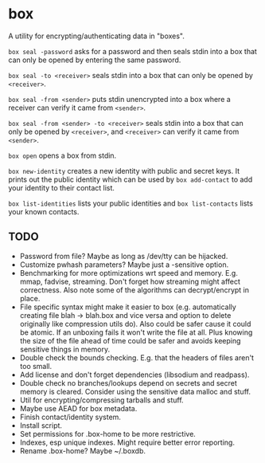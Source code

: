 box
===

A utility for encrypting/authenticating data in "boxes".

`box seal -password` asks for a password and then seals stdin into a box that
can only be opened by entering the same password.

`box seal -to <receiver>` seals stdin into a box that can only be opened by
`<receiver>`.

`box seal -from <sender>` puts stdin unencrypted into a box where a receiver
can verify it came from `<sender>`.

`box seal -from <sender> -to <receiver>` seals stdin into a box that can only
be opened by `<receiver>`, and `<receiver>` can verify it came from `<sender>`.

`box open` opens a box from stdin.

`box new-identity` creates a new identity with public and secret keys.  It
prints out the public identity which can be used by `box add-contact` to add
your identity to their contact list.

`box list-identities` lists your public identities and `box list-contacts` lists
your known contacts.

TODO
----

- Password from file?  Maybe as long as /dev/tty can be hijacked.
- Customize pwhash parameters?  Maybe just a -sensitive option.
- Benchmarking for more optimizations wrt speed and memory.  E.g. mmap,
  fadvise, streaming.  Don't forget how streaming might affect correctness.
  Also note some of the algorithms can decrypt/encrypt in place.
- File specific syntax might make it easier to box (e.g. automatically
  creating file blah -> blah.box and vice versa and option to delete
  originally like compression utils do).  Also could be safer cause it could
  be atomic.  If an unboxing fails it won't write the file at all.  Plus
  knowing the size of the file ahead of time could be safer and avoids
  keeping sensitive things in memory.
- Double check the bounds checking.  E.g. that the headers of files aren't
  too small.
- Add license and don't forget dependencies (libsodium and readpass).
- Double check no branches/lookups depend on secrets and secret memory is
  cleared.  Consider using the sensitive data malloc and stuff.
- Util for encrypting/compressing tarballs and stuff.
- Maybe use AEAD for box metadata.
- Finish contact/identity system.
- Install script.
- Set permissions for .box-home to be more restrictive.
- Indexes, esp unique indexes.  Might require better error reporting.
- Rename .box-home?  Maybe ~/.boxdb.

